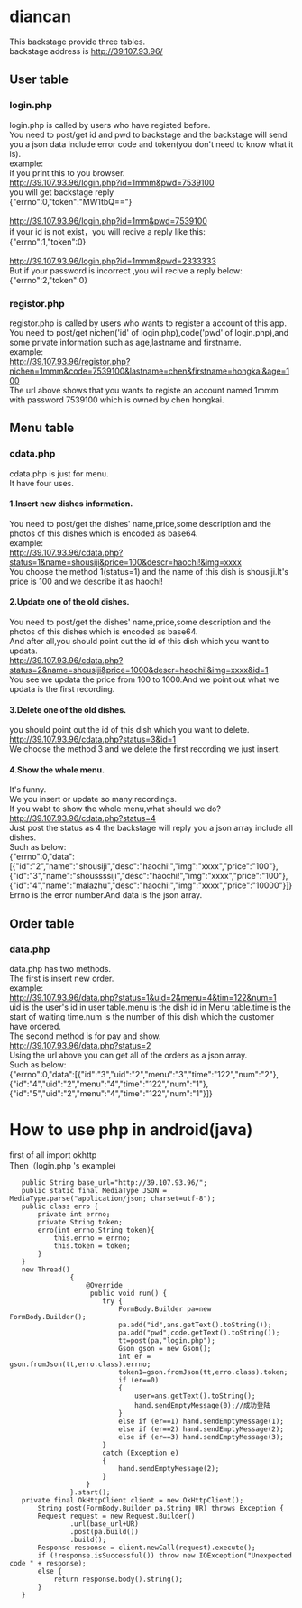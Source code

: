 # diancan
This backstage provide three tables.<br>
backstage address is http://39.107.93.96/
## User table
### login.php
login.php is called by users who have registed before.<br>
You need to post/get id and pwd to backstage and the backstage will send you a json data include error code and token(you don't need to know what it is).<br>
example:<br>
if you print this to you browser.<br>
http://39.107.93.96/login.php?id=1mmm&pwd=7539100<br>
you will get backstage reply <br>
{"errno":0,"token":"MW1tbQ=="}<br><br>
http://39.107.93.96/login.php?id=1mm&pwd=7539100<br>
if your id is not exist，you will recive a reply like this:<br>
{"errno":1,"token":0}<br><br>
http://39.107.93.96/login.php?id=1mmm&pwd=2333333<br>
But if your password is incorrect ,you will recive a reply below:<br>
{"errno":2,"token":0}<br>
### registor.php
registor.php is called by users who wants to register a account of this app.<br>
You need to post/get nichen('id' of login.php),code('pwd' of login.php),and some private information such as age,lastname and firstname.<br>
example:<br>
http://39.107.93.96/registor.php?nichen=1mmm&code=7539100&lastname=chen&firstname=hongkai&age=100<br>
The url above shows that you wants to registe an account named 1mmm with password 7539100 which is owned by chen hongkai.<br>
## Menu table 
### cdata.php
cdata.php is just for menu.<br>
It have four uses.<br>
#### 1.Insert new dishes information.
You need to post/get the dishes' name,price,some description and the photos of this dishes which is encoded as base64.<br>
example:<br>
http://39.107.93.96/cdata.php?status=1&name=shousiji&price=100&descr=haochi!&img=xxxx<br>
You choose the method 1(status=1) and the name of this dish is shousiji.It's price is 100 and we describe it as haochi!<br>
#### 2.Update one of the old dishes. 
You need to post/get the dishes' name,price,some description and the photos of this dishes which is encoded as base64.<br>
And after all,you should point out the id of this dish which you want to updata.<br>
http://39.107.93.96/cdata.php?status=2&name=shousiji&price=1000&descr=haochi!&img=xxxx&id=1<br>
You see we updata the price from 100 to 1000.And we point out what we updata is the first recording.<br>
#### 3.Delete one of the old dishes. 
you should point out the id of this dish which you want to delete.<br>
http://39.107.93.96/cdata.php?status=3&id=1<br>
We choose the method 3 and we delete the first recording we just insert.<br>
#### 4.Show the whole menu. 
It's funny.<br>
We you insert or update so many recordings.<br>
If you wabt to show the whole menu,what should we do?<br>
http://39.107.93.96/cdata.php?status=4<br>
Just post the status as 4 the backstage will reply you a json array include all dishes.<br>
Such as below:<br>
{"errno":0,"data":[{"id":"2","name":"shousiji","desc":"haochi!","img":"xxxx","price":"100"},{"id":"3","name":"shoussssiji","desc":"haochi!","img":"xxxx","price":"100"},{"id":"4","name":"malazhu","desc":"haochi!","img":"xxxx","price":"10000"}]}<br>
Errno is the error number.And data is the json array.<br>
## Order table
### data.php
data.php has two methods.<br>
The first is insert new order.<br>
example:<br>
http://39.107.93.96/data.php?status=1&uid=2&menu=4&tim=122&num=1<br>
uid is the user's id in user table.menu is the dish id in Menu table.time is the start of waiting time.num is the number of this dish which the customer have ordered. <br>
The second method is for pay and show.<br>
http://39.107.93.96/data.php?status=2<br>
Using the url above you can get all of the orders as a json array.<br>
Such as below:<br>
{"errno":0,"data":[{"id":"3","uid":"2","menu":"3","time":"122","num":"2"},{"id":"4","uid":"2","menu":"4","time":"122","num":"1"},{"id":"5","uid":"2","menu":"4","time":"122","num":"1"}]}<br>


# How to use php in android(java)
first of all import okhttp<br>
Then（login.php 's example)<br>
 ```
    public String base_url="http://39.107.93.96/";
    public static final MediaType JSON = MediaType.parse("application/json; charset=utf-8");
    public class erro {
        private int errno;
        private String token;
        erro(int errno,String token){
            this.errno = errno;
            this.token = token;
        }
    }
    new Thread()
                {
                    @Override
                     public void run() {
                        try {
                            FormBody.Builder pa=new  FormBody.Builder();
                            pa.add("id",ans.getText().toString());
                            pa.add("pwd",code.getText().toString());
                            tt=post(pa,"login.php");
                            Gson gson = new Gson();
                            int er = gson.fromJson(tt,erro.class).errno;
                            token1=gson.fromJson(tt,erro.class).token;
                            if (er==0)
                            {
                                user=ans.getText().toString();
                                hand.sendEmptyMessage(0);//成功登陆
                            }
                            else if (er==1) hand.sendEmptyMessage(1);
                            else if (er==2) hand.sendEmptyMessage(2);
                            else if (er==3) hand.sendEmptyMessage(3);
                        }
                        catch (Exception e)
                        {
                            hand.sendEmptyMessage(2);
                        }
                    }
                }.start();
    private final OkHttpClient client = new OkHttpClient();
        String post(FormBody.Builder pa,String UR) throws Exception {
        Request request = new Request.Builder()
                .url(base_url+UR)
                .post(pa.build())
                .build();
        Response response = client.newCall(request).execute();
        if (!response.isSuccessful()) throw new IOException("Unexpected code " + response);
        else {
            return response.body().string();
        }
    }
```





